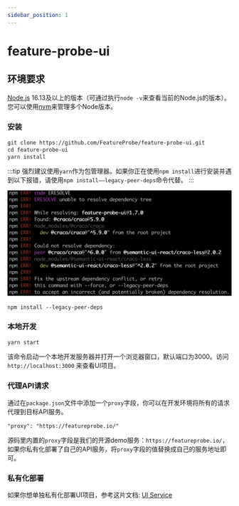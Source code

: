 ```yaml
---
sidebar_position: 1
---
```


# feature-probe-ui

## 环境要求

[Node.js](https://nodejs.org/en/download/) 16.13及以上的版本（可通过执行`node -v`来查看当前的Node.js的版本）。您可以使用[nvm](https://github.com/nvm-sh/nvm)来管理多个Node版本。

### 安装


```shell
git clone https://github.com/FeatureProbe/feature-probe-ui.git
cd feature-probe-ui
yarn install
```

:::tip
强烈建议使用`yarn`作为包管理器。如果你正在使用`npm install`进行安装并遇到以下报错，请使用`npm install——legacy-peer-deps`命令代替。
:::
 
![toggles screenshot](../../../../../../pictures/local_develop_install_error.png)

```shell
npm install --legacy-peer-deps
```

### 本地开发

```
yarn start
```

该命令启动一个本地开发服务器并打开一个浏览器窗口，默认端口为3000。访问 `http://localhost:3000` 来查看UI项目。


### 代理API请求

通过在`package.json`文件中添加一个`proxy`字段，你可以在开发环境将所有的请求代理到目标API服务。

```
"proxy": "https://featureprobe.io/"
```

源码里内置的`proxy`字段是我们的开源demo服务：`https://featureprobe.io/`，如果你私有化部署了自己的API服务，将`proxy`字段的值替换成自己的服务地址即可。


### 私有化部署

如果你想单独私有化部署UI项目，参考这片文档: [UI Service](../deploy/deployment-source-code#ui-%E6%9C%8D%E5%8A%A1)